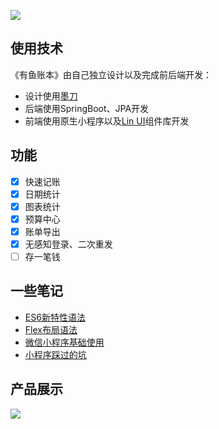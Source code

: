 ![](https://tva1.sinaimg.cn/large/008eGmZEly1gminsjmmutj30by0bywes.jpg)

## 使用技术

《有鱼账本》由自己独立设计以及完成前后端开发：

- 设计使用[墨刀](https://modao.cc/)
- 后端使用SpringBoot、JPA开发
- 前端使用原生小程序以及[Lin UI](https://doc.mini.talelin.com/)组件库开发

## 功能

- [x] 快速记账
- [x] 日期统计
- [x] 图表统计
- [x] 预算中心
- [x] 账单导出
- [x] 无感知登录、二次重发
- [ ] 存一笔钱

## 一些笔记

- [ES6新特性语法](https://www.notion.so/ES6-6252b4b2481947e08dad04b2843a4749)
- [Flex布局语法](https://www.notion.so/Flex-172b26397f3a4e338b8745cffe2f979a)
- [微信小程序基础使用](https://www.notion.so/d2327a8ec499461ea7c8f6c671561909)
- [小程序踩过的坑](https://www.notion.so/f66515bdf9124094b3b8216494fe65af)

## 产品展示

![](https://tva1.sinaimg.cn/large/0081Kckwly1gm792f5juaj31hc0u0wfk.jpg)
